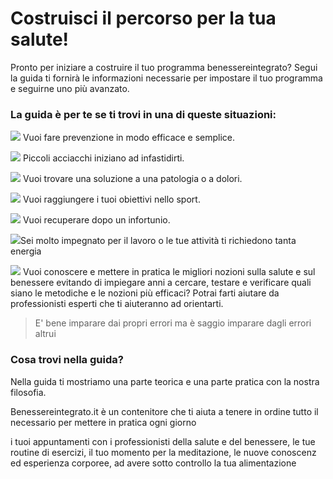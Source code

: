 # Costruisci il percorso per la tua salute! 

Pronto per iniziare a costruire il tuo programma  benessereintegrato? 
Segui la guida ti fornirà le informazioni necessarie per impostare il tuo programma e seguirne uno più avanzato.
  
### La guida è per te se ti trovi in una di queste situazioni:

<img src="http://localhost:4000/images/emoticons/prevenzione.gif">  Vuoi fare prevenzione in modo efficace e semplice. 


<img src="http://localhost:4000/images/emoticons/revisione.gif">  Piccoli acciacchi iniziano ad infastidirti.

<img src="http://localhost:4000/images/emoticons/malato.gif"> Vuoi trovare una soluzione a una patologia o a dolori.

<img src="http://localhost:4000/images/emoticons/obiettivi.gif"> Vuoi raggiungere i tuoi obiettivi nello sport.

<img src="http://localhost:4000//images/emoticons/recupero-info.png">  Vuoi recuperare dopo un infortunio.

  

<img src="http://localhost:4000/images/emoticons/performances.gif">Sei molto impegnato per il lavoro o  le tue attività ti richiedono tanta energia
  

<img src="http://localhost:4000/images/emoticons/graduated.gif"> Vuoi conoscere e mettere in pratica le migliori  nozioni sulla salute e sul benessere evitando di impiegare anni a cercare, testare e verificare quali siano le metodiche e le nozioni più efficaci? Potrai farti aiutare da professionisti esperti che ti aiuteranno ad orientarti.

> E' bene imparare dai propri errori ma è saggio imparare dagli errori altrui 


### Cosa trovi nella guida?

Nella guida ti mostriamo una parte teorica e una parte pratica con la nostra filosofia.

Benessereintegrato.it è un contenitore che ti aiuta a tenere in ordine tutto il necessario per mettere in pratica ogni giorno 

i tuoi appuntamenti con i professionisti della salute e del benessere, le tue routine di esercizi, il tuo momento per la meditazione, le nuove conoscenz ed esperienza corporee, ad avere sotto controllo la tua alimentazione 
 
<!--stackedit_data:
eyJoaXN0b3J5IjpbLTE5MzczODYwMDUsLTE5ODg1Mzk3OTEsMj
A5MDY0NjczNywxMTkyNDk3NF19
-->